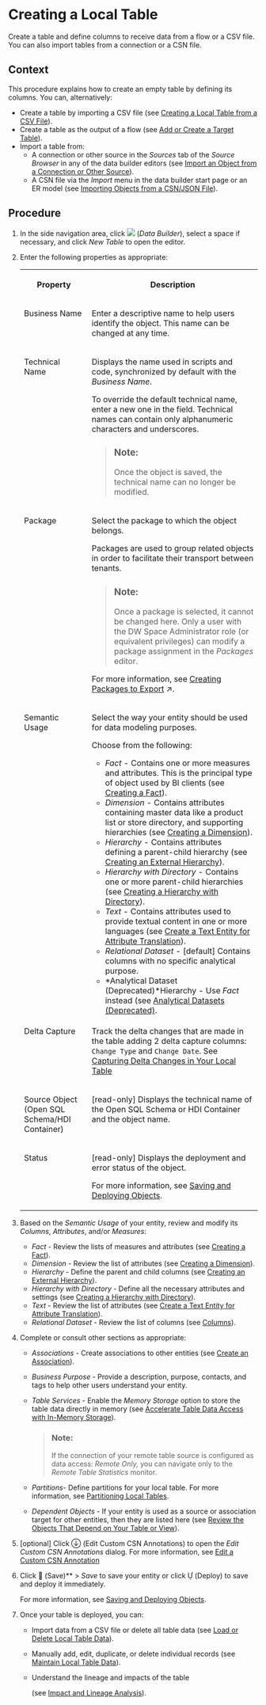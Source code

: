 <!-- loio2509fe4d86aa472b9858164b55b38077 -->

<link rel="stylesheet" type="text/css" href="../css/sap-icons.css"/>

# Creating a Local Table

Create a table and define columns to receive data from a flow or a CSV file. You can also import tables from a connection or a CSN file.



<a name="loio2509fe4d86aa472b9858164b55b38077__context_zdj_zhd_djb"/>

## Context

This procedure explains how to create an empty table by defining its columns. You can, alternatively:

-   Create a table by importing a CSV file \(see [Creating a Local Table from a CSV File](creating-a-local-table-from-a-csv-file-8bba251.md)\).
-   Create a table as the output of a flow \(see [Add or Create a Target Table](add-or-create-a-target-table-0fa7805.md)\).
-   Import a table from:
    -   A connection or other source in the *Sources* tab of the *Source Browser* in any of the data builder editors \(see [Import an Object from a Connection or Other Source](../import-an-object-from-a-connection-or-other-source-3e6f8f2.md)\).
    -   A CSN file via the *Import* menu in the data builder start page or an ER model \(see [Importing Objects from a CSN/JSON File](../Creating-Finding-Sharing-Objects/importing-objects-from-a-csn-json-file-23599e6.md)\).




## Procedure

1.  In the side navigation area, click ![](../Creating-Finding-Sharing-Objects/images/Data_Builder_f73dc45.png) \(*Data Builder*\), select a space if necessary, and click *New Table* to open the editor.

2.  Enter the following properties as appropriate:


    <table>
    <tr>
    <th valign="top">

    Property
    
    </th>
    <th valign="top">

    Description
    
    </th>
    </tr>
    <tr>
    <td valign="top">
    
    Business Name 
    
    </td>
    <td valign="top">
    
    Enter a descriptive name to help users identify the object. This name can be changed at any time. 
    
    </td>
    </tr>
    <tr>
    <td valign="top">
    
    Technical Name 
    
    </td>
    <td valign="top">
    
    Displays the name used in scripts and code, synchronized by default with the *Business Name*.

    To override the default technical name, enter a new one in the field. Technical names can contain only alphanumeric characters and underscores.

    > ### Note:  
    > Once the object is saved, the technical name can no longer be modified.


    
    </td>
    </tr>
    <tr>
    <td valign="top">
    
    Package
    
    </td>
    <td valign="top">
    
    Select the package to which the object belongs. 

    Packages are used to group related objects in order to facilitate their transport between tenants.

    > ### Note:  
    > Once a package is selected, it cannot be changed here. Only a user with the DW Space Administrator role \(or equivalent privileges\) can modify a package assignment in the *Packages* editor.

    For more information, see [Creating Packages to Export](https://help.sap.com/viewer/9f36ca35bc6145e4acdef6b4d852d560/DEV_CURRENT/en-US/24aba84ceeb3416881736f70f02e3a0a.html "Users with the DW Space Administrator role can create packages to model groups of related objects for transport between tenants. Modelers can add objects to packages via the Package field, which appears in editors when a package is created in their space. Once a package is complete and validated, the space administrator can export it to the Content Network. The structure of your package is preserved and, as the objects it contains evolve, you can easily export updated versions of it.") :arrow_upper_right:.
    
    </td>
    </tr>
    <tr>
    <td valign="top">
    
    Semantic Usage
    
    </td>
    <td valign="top">
    
    Select the way your entity should be used for data modeling purposes. 

    Choose from the following:

    -   *Fact* - Contains one or more measures and attributes. This is the principal type of object used by BI clients \(see [Creating a Fact](../Modeling-Data-in-the-Data-Builder/creating-a-fact-30089bd.md)\).
    -   *Dimension* - Contains attributes containing master data like a product list or store directory, and supporting hierarchies \(see [Creating a Dimension](../Modeling-Data-in-the-Data-Builder/creating-a-dimension-5aae0e9.md)\).
    -   *Hierarchy* - Contains attributes defining a parent-child hierarchy \(see [Creating an External Hierarchy](../Modeling-Data-in-the-Data-Builder/creating-an-external-hierarchy-dbac7a8.md)\).
    -   *Hierarchy with Directory* - Contains one or more parent-child hierarchies \(see [Creating a Hierarchy with Directory](../Modeling-Data-in-the-Data-Builder/creating-a-hierarchy-with-directory-36c39ee.md)\).
    -   *Text* - Contains attributes used to provide textual content in one or more languages \(see [Create a Text Entity for Attribute Translation](../Modeling-Data-in-the-Data-Builder/create-a-text-entity-for-attribute-translation-b25726d.md)\).
    -   *Relational Dataset* - \[default\] Contains columns with no specific analytical purpose.
    -   *Analytical Dataset \(Deprecated\)*Hierarchy - Use *Fact* instead \(see [Analytical Datasets \(Deprecated\)](../Modeling-Data-in-the-Data-Builder/analytical-datasets-deprecated-70dab71.md).


    
    </td>
    </tr>
    <tr>
    <td valign="top">
    
    Delta Capture
    
    </td>
    <td valign="top">
    
    Track the delta changes that are made in the table adding 2 delta capture columns: `Change Type` and `Change Date`. See [Capturing Delta Changes in Your Local Table](capturing-delta-changes-in-your-local-table-154bdff.md)
    
    </td>
    </tr>
    <tr>
    <td valign="top">
    
    Source Object \(Open SQL Schema/HDI Container\)
    
    </td>
    <td valign="top">
    
    \[read-only\] Displays the technical name of the Open SQL Schema or HDI Container and the object name.
    
    </td>
    </tr>
    <tr>
    <td valign="top">
    
    Status
    
    </td>
    <td valign="top">
    
    \[read-only\] Displays the deployment and error status of the object. 

    For more information, see [Saving and Deploying Objects](../Creating-Finding-Sharing-Objects/saving-and-deploying-objects-7c0b560.md).
    
    </td>
    </tr>
    </table>
    
3.  Based on the *Semantic Usage* of your entity, review and modify its *Columns*, *Attributes*, and/or *Measures*:

    -   *Fact* - Review the lists of measures and attributes \(see [Creating a Fact](../Modeling-Data-in-the-Data-Builder/creating-a-fact-30089bd.md)\).
    -   *Dimension* - Review the list of attributes \(see [Creating a Dimension](../Modeling-Data-in-the-Data-Builder/creating-a-dimension-5aae0e9.md)\).
    -   *Hierarchy* - Define the parent and child columns \(see [Creating an External Hierarchy](../Modeling-Data-in-the-Data-Builder/creating-an-external-hierarchy-dbac7a8.md)\).
    -   *Hierarchy with Directory* - Define all the necessary attributes and settings \(see [Creating a Hierarchy with Directory](../Modeling-Data-in-the-Data-Builder/creating-a-hierarchy-with-directory-36c39ee.md)\).
    -   *Text* - Review the list of attributes \(see [Create a Text Entity for Attribute Translation](../Modeling-Data-in-the-Data-Builder/create-a-text-entity-for-attribute-translation-b25726d.md)\).
    -   *Relational Dataset* - Review the list of columns \(see [Columns](columns-8f0f40d.md)\).

4.  Complete or consult other sections as appropriate:

    -   *Associations* - Create associations to other entities \(see [Create an Association](../create-an-association-66c6998.md)\).
    -   *Business Purpose* - Provide a description, purpose, contacts, and tags to help other users understand your entity.
    -   *Table Services* - Enable the *Memory Storage* option to store the table data directly in memory \(see [Accelerate Table Data Access with In-Memory Storage](accelerate-table-data-access-with-in-memory-storage-407d1df.md)\).

        > ### Note:  
        > If the connection of your remote table source is configured as data access: *Remote Only,* you can navigate only to the *Remote Table Statistics* monitor.

    -   *Partitions*- Define partitions for your local table. For more information, see [Partitioning Local Tables](partitioning-local-tables-03191f3.md).
    -   *Dependent Objects* - If your entity is used as a source or association target for other entities, then they are listed here \(see [Review the Objects That Depend on Your Table or View](../Creating-Finding-Sharing-Objects/review-the-objects-that-depend-on-your-table-or-view-ecac5fd.md)\).

5.  \[optional\] Click <span class="SAP-icons-V5"></span> \(Edit Custom CSN Annotations\) to open the *Edit Custom CSN Annotations* dialog. For more information, see [Edit a Custom CSN Annotation](../edit-a-custom-csn-annotation-820d013.md) 

6.  Click <span class="FPA-icons-V3"></span> \(Save\)** \> *Save* to save your entity or click <span class="SAP-icons-V5"></span> \(Deploy\) to save and deploy it immediately.

    For more information, see [Saving and Deploying Objects](../Creating-Finding-Sharing-Objects/saving-and-deploying-objects-7c0b560.md).

7.  Once your table is deployed, you can:

    -   Import data from a CSV file or delete all table data \(see [Load or Delete Local Table Data](load-or-delete-local-table-data-870401f.md)\).
    -   Manually add, edit, duplicate, or delete individual records \(see [Maintain Local Table Data](maintain-local-table-data-4bd5e64.md)\).
    -   Understand the lineage and impacts of the table

        \(see [Impact and Lineage Analysis](../Creating-Finding-Sharing-Objects/impact-and-lineage-analysis-9da4892.md)\).



